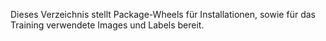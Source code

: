 
Dieses Verzeichnis stellt Package-Wheels für Installationen, sowie für das Training verwendete Images und Labels bereit.

  
